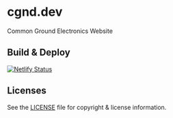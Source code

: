 # cgnd.dev

Common Ground Electronics Website

## Build & Deploy

[![Netlify Status](https://api.netlify.com/api/v1/badges/4f1dafc4-19c4-4054-b0ea-ccb5b6d71110/deploy-status)](https://app.netlify.com/sites/cgnd-dev/deploys)

## Licenses

See the [LICENSE](LICENSE.md) file for copyright & license information.
